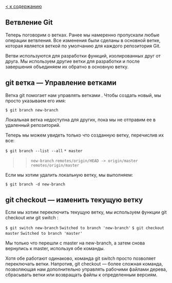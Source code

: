[< к содержанию](./readme.md)

## Ветвление Git

Теперь поговорим о ветках. Ранее мы намеренно пропускали любые операции ветвления. Все изменения были сделаны в основной ветке, которая является веткой по умолчанию для каждого репозитория Git.

Ветви используются для разработки функций, изолированных друг от друга. Мы используем другие ветки для разработки и после завершения объединяем их обратно в основную ветку.

## git ветка — Управление ветками

Ветка git помогает нам управлять ветками . Чтобы создать новый, мы просто указываем его имя:

`$ git branch new-branch`

Локальная ветка недоступна для других, пока мы не отправим ее в удаленный репозиторий.

Теперь мы можем увидеть только что созданную ветку, перечислив их все:

`$ git branch --list --all`
`* master`
>>`new-branch`
  `remotes/origin/HEAD -> origin/master`
  `remotes/origin/master`

Если мы хотим удалить локальную ветку, мы выполняем:

`$ git branch -d new-branch`

## git checkout — изменить текущую ветку

Если мы хотим переключить текущую ветку, мы используем функции git checkout или git switch :

`$ git switch new-branch`
`Switched to branch 'new-branch'`
`$ git checkout master`
`Switched to branch 'master'`

Мы только что перешли с master на new-branch, а затем снова вернулись к master, используя обе команды.

Хотя обе работают одинаково, команда git switch просто позволяет переключать ветки. Напротив, git checkout — более сложная команда, позволяющая нам дополнительно управлять рабочими файлами дерева, сбрасывать ветки или возвращать файлы к определенным версиям.